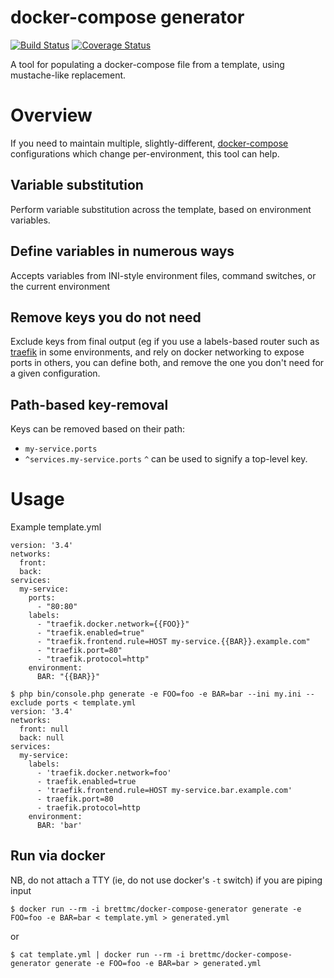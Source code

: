 # docker-compose generator
[![Build Status](https://travis-ci.com/brettmc/docker-compose-generator.svg?branch=master)](https://travis-ci.com/brettmc/docker-compose-generator)
[![Coverage Status](https://coveralls.io/repos/github/brettmc/docker-compose-generator/badge.svg?branch=master)](https://coveralls.io/github/brettmc/docker-compose-generator?branch=master)

A tool for populating a docker-compose file from a template, using mustache-like replacement.

# Overview
If you need to maintain multiple, slightly-different, [docker-compose](https://docs.docker.com/compose) configurations
which change per-environment, this tool can help.

## Variable substitution
Perform variable substitution across the template, based on environment variables.

## Define variables in numerous ways
Accepts variables from INI-style environment files, command switches, or the current environment

## Remove keys you do not need
Exclude keys from final output (eg if you use a labels-based router such as [traefik](https://traefik.io) in some environments, and
rely on docker networking to expose ports in others, you can define both, and remove the one you don't need for a given configuration.

## Path-based key-removal
Keys can be removed based on their path:
* ```my-service.ports```
* ```^services.my-service.ports```
`^` can be used to signify a top-level key.

# Usage
Example template.yml
```
version: '3.4'
networks:
  front:
  back:
services:
  my-service:
    ports:
      - "80:80"
    labels:
      - "traefik.docker.network={{FOO}}"
      - "traefik.enabled=true"
      - "traefik.frontend.rule=HOST my-service.{{BAR}}.example.com"
      - "traefik.port=80"
      - "traefik.protocol=http"
    environment:
      BAR: "{{BAR}}"
```

```
$ php bin/console.php generate -e FOO=foo -e BAR=bar --ini my.ini --exclude ports < template.yml
version: '3.4'
networks:
  front: null
  back: null
services:
  my-service:
    labels:
      - 'traefik.docker.network=foo'
      - traefik.enabled=true
      - 'traefik.frontend.rule=HOST my-service.bar.example.com'
      - traefik.port=80
      - traefik.protocol=http
    environment:
      BAR: 'bar'
```
## Run via docker
NB, do not attach a TTY (ie, do not use docker's `-t` switch) if you are piping input
```
$ docker run --rm -i brettmc/docker-compose-generator generate -e FOO=foo -e BAR=bar < template.yml > generated.yml
```
or
```
$ cat template.yml | docker run --rm -i brettmc/docker-compose-generator generate -e FOO=foo -e BAR=bar > generated.yml
```
